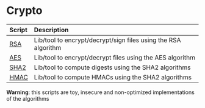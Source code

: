 # Crypto

| Script | Description |
|:----------|:------------|
| [RSA](rsa.py) | Lib/tool to encrypt/decrypt/sign files using the RSA algorithm |
| [AES](aes.py) | Lib/tool to encrypt/decrypt files using the AES algorithm |
| [SHA2](sha2.py) | Lib/tool to compute digests using the SHA2 algorithms |
| [HMAC](hmac.py) | Lib/tool to compute HMACs using the SHA2 algorithms |

__Warning__: this scripts are toy, insecure and non-optimized implementations of the algorithms
